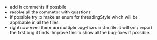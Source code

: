 - add in comments if possbile
- resolve all the commetns with questions
- if possible try to make an enum for threadingStyle which will be applicable in all the files
- right now even there are multiple bug-fixes in the file, it will only report the first bug it finds. Improve this to show all the bug-fixes if possible.
